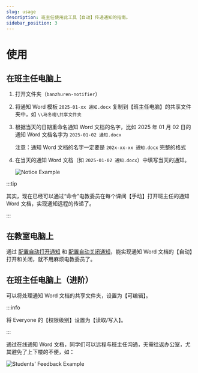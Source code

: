 ```yaml
---
slug: usage
description: 班主任使用此工具【自动】传递通知的指南。
sidebar_position: 3
---
```


# 使用

## 在班主任电脑上

1. 打开文件夹（`banzhuren-notifier`）
2. 将通知 Word 模板 `2025-01-xx 通知.docx` 复制到【班主任电脑】的共享文件夹中，如 `\\马冬梅\共享文件夹`
3. 根据当天的日期重命名通知 Word 文档的名字，比如 2025 年 01 月 02 日的通知 Word 文档名字为 `2025-01-02 通知.docx`

    注意：通知 Word 文档的名字一定要是 `202x-xx-xx 通知.docx` 完整的格式

4. 在当天的通知 Word 文档（如 `2025-01-02 通知.docx`）中填写当天的通知。

    ![Notice Example](/img/notice-example.png)

:::tip

其实，现在已经可以通过“命令”电教委员在每个课间【手动】打开班主任的通知 Word 文档，实现通知远程的传递了。

:::

## 在教室电脑上

通过 [配置自动打开通知](openning-configuration) 和 [配置自动关闭通知](closing-configuration)，能实现通知 Word 文档的【自动】打开和关闭，就不用麻烦电教委员了。

## 在班主任电脑上（进阶）

可以将处理通知 Word 文档的共享文件夹，设置为【可编辑】。

:::info

将 Everyone 的【权限级别】设置为【读取/写入】。

:::

通过在线通知 Word 文档，同学们可以远程与班主任沟通，无需往返办公室，尤其避免了上下楼的不便，如：

![Students' Feedback Example](/img/students-feedback-example.png)
